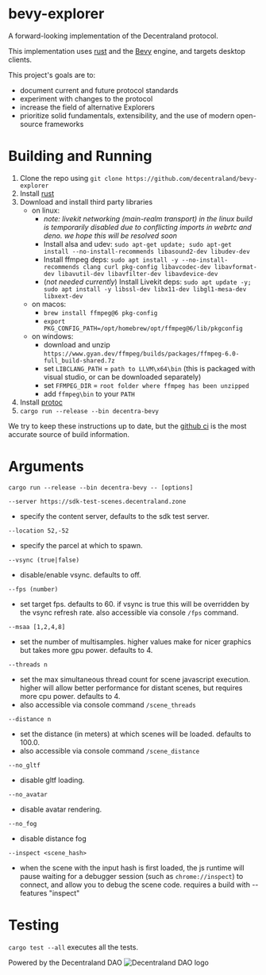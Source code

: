 # bevy-explorer

A forward-looking implementation of the Decentraland protocol.

This implementation uses [rust](https://www.rust-lang.org/) and the [Bevy](https://bevyengine.org) engine, and targets desktop clients.

This project's goals are to:
- document current and future protocol standards
- experiment with changes to the protocol
- increase the field of alternative Explorers
- prioritize solid fundamentals, extensibility, and the use of modern open-source frameworks

# Building and Running

1. Clone the repo using `git clone https://github.com/decentraland/bevy-explorer`
2. Install [rust](https://www.rust-lang.org/tools/install)
3. Download and install third party libraries
    - on linux:
      - *note: livekit networking (main-realm transport) in the linux build is temporarily disabled due to conflicting imports in webrtc and deno. we hope this will be resolved soon*
      - Install alsa and udev: `sudo apt-get update; sudo apt-get install --no-install-recommends libasound2-dev libudev-dev`
      - Install ffmpeg deps: `sudo apt install -y --no-install-recommends clang curl pkg-config libavcodec-dev libavformat-dev libavutil-dev libavfilter-dev libavdevice-dev`
      - (*not needed currently*) Install Livekit deps: `sudo apt update -y; sudo apt install -y libssl-dev libx11-dev libgl1-mesa-dev libxext-dev`
    - on macos: 
      - `brew install ffmpeg@6 pkg-config`
      - `export PKG_CONFIG_PATH=/opt/homebrew/opt/ffmpeg@6/lib/pkgconfig`
    - on windows: 
      - download and unzip `https://www.gyan.dev/ffmpeg/builds/packages/ffmpeg-6.0-full_build-shared.7z`
      - set `LIBCLANG_PATH` = `path to LLVM\x64\bin` (this is packaged with visual studio, or can be downloaded separately)
      - set `FFMPEG_DIR` = `root folder where ffmpeg has been unzipped`
      - add `ffmpeg\bin` to your `PATH`
4. Install [protoc](https://github.com/protocolbuffers/protobuf/releases)
5. `cargo run --release --bin decentra-bevy`

We try to keep these instructions up to date, but the [github ci](.github/workflows/ci.yml) is the most accurate source of build information.

# Arguments

`cargo run --release --bin decentra-bevy -- [options]`

`--server https://sdk-test-scenes.decentraland.zone`
- specify the content server, defaults to the sdk test server.

`--location 52,-52`
- specify the parcel at which to spawn.

`--vsync (true|false)`
- disable/enable vsync. defaults to off.

`--fps (number)`
- set target fps. defaults to 60. if vsync is true this will be overridden by the vsync refresh rate. also accessible via console `/fps` command.

`--msaa [1,2,4,8]`
- set the number of multisamples. higher values make for nicer graphics but takes more gpu power. defaults to 4.

`--threads n`
- set the max simultaneous thread count for scene javascript execution. higher will allow better performance for distant scenes, but requires more cpu power. defaults to 4.
- also accessible via console command `/scene_threads`

`--distance n`
- set the distance (in meters) at which scenes will be loaded. defaults to 100.0.
- also accessible via console command `/scene_distance`

`--no_gltf`
- disable gltf loading.

`--no_avatar`
- disable avatar rendering.

`--no_fog`
- disable distance fog

`--inspect <scene_hash>`
- when the scene with the input hash is first loaded, the js runtime will pause waiting for a debugger session (such as `chrome://inspect`) to connect, and allow you to debug the scene code. requires a build with --features "inspect"

# Testing

`cargo test --all` executes all the tests.


Powered by the Decentraland DAO
![Decentraland DAO logo](https://bafkreibci6gg3wbjvxzlqpuh353upzrssalqqoddb6c4rez33bcagqsc2a.ipfs.nftstorage.link/)
